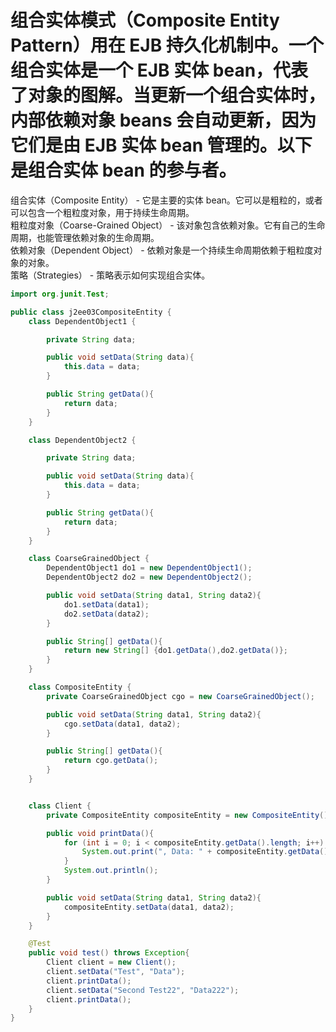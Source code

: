# 组合实体模式（Composite Entity Pattern）用在 EJB 持久化机制中。一个组合实体是一个 EJB 实体 bean，代表了对象的图解。当更新一个组合实体时，内部依赖对象 beans 会自动更新，因为它们是由 EJB 实体 bean 管理的。以下是组合实体 bean 的参与者。

组合实体（Composite Entity） - 它是主要的实体 bean。它可以是粗粒的，或者可以包含一个粗粒度对象，用于持续生命周期。  
粗粒度对象（Coarse-Grained Object） - 该对象包含依赖对象。它有自己的生命周期，也能管理依赖对象的生命周期。  
依赖对象（Dependent Object） - 依赖对象是一个持续生命周期依赖于粗粒度对象的对象。  
策略（Strategies） - 策略表示如何实现组合实体。  



```java
import org.junit.Test;

public class j2ee03CompositeEntity {
    class DependentObject1 {

        private String data;

        public void setData(String data){
            this.data = data;
        }

        public String getData(){
            return data;
        }
    }

    class DependentObject2 {

        private String data;

        public void setData(String data){
            this.data = data;
        }

        public String getData(){
            return data;
        }
    }

    class CoarseGrainedObject {
        DependentObject1 do1 = new DependentObject1();
        DependentObject2 do2 = new DependentObject2();

        public void setData(String data1, String data2){
            do1.setData(data1);
            do2.setData(data2);
        }

        public String[] getData(){
            return new String[] {do1.getData(),do2.getData()};
        }
    }

    class CompositeEntity {
        private CoarseGrainedObject cgo = new CoarseGrainedObject();

        public void setData(String data1, String data2){
            cgo.setData(data1, data2);
        }

        public String[] getData(){
            return cgo.getData();
        }
    }


    class Client {
        private CompositeEntity compositeEntity = new CompositeEntity();

        public void printData(){
            for (int i = 0; i < compositeEntity.getData().length; i++) {
                System.out.print(", Data: " + compositeEntity.getData()[i]);
            }
            System.out.println();
        }

        public void setData(String data1, String data2){
            compositeEntity.setData(data1, data2);
        }
    }

    @Test
    public void test() throws Exception{
        Client client = new Client();
        client.setData("Test", "Data");
        client.printData();
        client.setData("Second Test22", "Data222");
        client.printData();
    }
}

```
